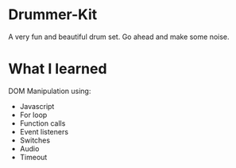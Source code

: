 # Drummer-Kit
A very fun and beautiful drum set. Go ahead and make some noise. 

# What I learned
DOM Manipulation using:
- Javascript 
- For loop
- Function calls
- Event listeners
- Switches
- Audio 
- Timeout 

